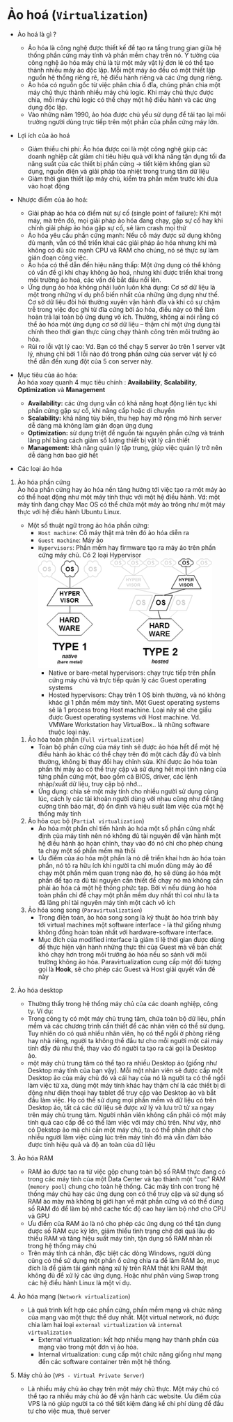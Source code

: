 # Ảo hoá (`Virtualization`)

* Ảo hoá là gì ?
    * Ảo hóa là công nghệ được thiết kế để tạo ra tầng trung gian giữa hệ thống phần cứng máy tính và phần mềm chạy trên nó. Ý tưởng của công nghệ ảo hóa máy chủ là từ một máy vật lý đơn lẻ có thể tạo thành nhiều máy ảo độc lập. Mỗi một máy ảo đều có một thiết lập nguồn hệ thống riêng rẽ, hệ điều hành riêng và các ứng dụng riêng.
    * Ảo hóa có nguồn gốc từ việc phân chia ổ đĩa, chúng phân chia một máy chủ thực thành nhiều máy chủ logic. Khi máy chủ thực được chia, mỗi máy chủ logic có thể chạy một hệ điều hành và các ứng dụng độc lập. 
    * Vào những năm 1990, ảo hóa được chủ yếu sử dụng để tái tạo lại môi trường người dùng trực tiếp trên một phần của phần cứng máy lớn. 

* Lợi ích của ảo hoá
    * Giảm thiểu chi phí: Ảo hóa được coi là một công nghệ giúp các doanh nghiệp cắt giảm chi tiêu hiệu quả với khả năng tận dụng tối đa năng suất của các thiết bị phần cứng -> tiết kiệm không gian sử dụng, nguồn điện và giải pháp tỏa nhiệt trong trung tâm dữ liệu
    * Giảm thời gian thiết lập máy chủ, kiểm tra phần mềm trước khi đưa vào hoạt động
* Nhược điểm của ảo hoá:
    * Giải pháp ảo hóa có điểm nút sự cố (single point of failure): Khi một máy, mà trên đó, mọi giải pháp ảo hóa đang chạy, gặp sự cố hay khi chính giải pháp ảo hóa gặp sự cố, sẽ làm crash mọi thứ
    * Ảo hóa yêu cầu phần cứng mạnh: Nếu cỗ máy được sử dụng không đủ mạnh, vẫn có thể triển khai các giải pháp ảo hóa nhưng khi mà không có đủ sức mạnh CPU và RAM cho chúng, nó sẽ thực sự làm gián đoạn công việc.
    * Ảo hóa có thể dẫn đến hiệu năng thấp: Một ứng dụng có thể không có vấn đề gì khi chạy không ảo hoá, nhưng khi được triển khai trong môi trường ảo hoá, các vấn đề bắt đầu nổi lên.
    * Ứng dụng ảo hóa không phải luôn luôn khả dụng:  Cơ sở dữ liệu là một trong những ví dụ phổ biến nhất của những ứng dụng như thế. Cơ sở dữ liệu đòi hỏi thường xuyên vận hành đĩa và khi có sự chậm trễ trong việc đọc ghi từ đĩa cứng bởi ảo hóa, điều này có thể làm hoàn trả lại toàn bộ ứng dụng vô ích. Thường, không ai nói rằng có thể ảo hóa một ứng dụng cơ sở dữ liệu – thậm chí một ứng dụng tài chính theo thời gian thực cũng chạy thành công trên môi trường ảo hóa.
    * Rủi ro lỗi vật lý cao: Vd. Bạn có thể chạy 5 server ảo trên 1 server vật lý, nhưng chỉ bởi 1 lỗi nào đó trong phần cứng của server vật lý có thể dẫn đến xung đột của 5 con server này. 
* Mục tiêu của ảo hóa:  
    Ảo hóa xoay quanh 4 mục tiêu chính : **Availability**, **Scalability**, **Optimization** và **Management**  
    * **Availability:** các ứng dụng vẫn có khả năng hoạt động liên tục khi phần cứng gặp sự cố, khi nâng cấp hoặc di chuyển
    * **Scalability:**  khả năng tùy biến, thu hẹp hay mở rộng mô hình server dễ dàng mà không làm gián đoạn ứng dụng
    * **Optimization:** sử dụng triệt để nguồn tài nguyên phần cứng và tránh lãng phí bằng  cách giảm số lượng thiết bị vật lý cần thiết
    * **Management:** khả năng quản lý tập trung, giúp việc quản lý trở nên dễ dàng hơn bao giờ hết

* Các loại ảo hóa
1. Ảo hóa phần cứng  
    Ảo hóa phần cứng hay ảo hóa nền tảng hướng tới việc tạo ra một máy ảo có thể hoạt động như một máy tính thực với một hệ điều hành. Vd: một máy tính đang chạy Mac OS có thể chứa một máy ảo trông như một máy thực với hệ điều hành Ubuntu Linux.
    * Một số thuật ngữ trong ảo hóa phần cứng:
        * `Host machine`: Cỗ máy thật mà trên đó ảo hóa diễn ra
        * `Guest machine`: Máy ảo
        * `Hypervisors`: Phần mềm hay firmware tạo ra máy ảo trên phần cứng máy chủ. Có 2 loại Hypervisor    
            ![Hypervisors](./images/img_1.png)
            * Native or bare-metal hypervisors: chạy trực tiếp trên phần cứng máy chủ và trực tiếp quản lý các Guest operating systems
            * Hosted hypervisors: Chạy trên 1 OS bình thường, và nó không khác gì 1 phần mềm máy tính. Một Guest operating systems sẽ là 1 process trong Host machine. Loại này sẽ che giấu được Guest operating systems với Host machine. Vd. VMWare Workstation hay VirtualBox.. là những software thuộc loại này.
    1. Ảo hóa toàn phần (`Full virtualization`)
        * Toàn bộ phần cứng của máy tính sẽ được ảo hóa hết để một hệ điều hành ảo khác có thể chạy trên đó một cách đầy đủ và bình thường, không bị thay đổi hay chỉnh sửa. Khi được ảo hóa toàn phần thì máy ảo có thể truy cập và sử dụng hết mọi tính năng của từng phần cứng một, bao gồm cả BIOS, driver, các lệnh nhập/xuất dữ liệu, truy cập bộ nhớ...
        * Ứng dụng: chia sẻ một máy tính cho nhiều người sử dụng cùng lúc, cách ly các tài khoản người dùng với nhau cũng như để tăng cường tính bảo mật, độ ổn định và hiệu suất làm việc của một hệ thống máy tính
    1. Ảo hỏa cục bộ (`Partial virtualization`)
        * Ảo hóa một phần chỉ tiến hành ảo hóa một số phần cứng nhất định của máy tính nên nó không đủ tài nguyên để vận hành một hệ điều hành ảo hoàn chỉnh, thay vào đó nó chỉ cho phép chúng ta chạy một số phần mềm mà thôi 
        * Ưu điểm của áo hóa một phần là nó dễ triển khai hơn ảo hóa toàn phần, nó tỏ ra hữu ích khi người ta chỉ muốn dùng máy ảo để chạy một phần mềm quan trọng nào đó, họ sẽ dùng ảo hóa một phần để tạo ra đủ tài nguyên cần thiết để chạy nó mà không cần phải ảo hóa cả một hệ thống phức tạp. Bởi vì nếu dùng ảo hóa toàn phần chỉ để chạy một phần mềm duy nhất thì coi như là ta đã lãng phí tài nguyên máy tính một cách vô ích
    1. Ảo hóa song song (`Paravirtualization`)  
        * Trong điện toán, ảo hóa song song là kỹ thuật ảo hóa trình bày tới virtual machines một software interface - là thứ giống nhưng không đồng hoàn toàn nhất với hardware-software interface.
        * Mục đích của modified interface là giảm tỉ lệ thời gian được dùng để thực hiện vận hành những thực thi của Guest mà về bản chất khó chạy hơn trong môi trường ảo hóa nếu so sánh với môi trường không ảo hóa. Paravirtualization cung cấp một đối tượng gọi là **Hook**, sẽ cho phép các Guest và Host giải quyết vấn đề này

1. Ảo hóa desktop  
    * Thường thấy trong hệ thống máy chủ của các doanh nghiệp, công ty.
    Ví dụ:   
    * Trong công ty có một máy chủ trung tâm, chứa toàn bộ dữ liệu, phần mềm và các chương trình cần thiết để các nhân viên có thể sử dụng. Tuy nhiên do có quá nhiều nhân viên, họ có thể ngồi ở phòng riêng hay nhà riêng, người ta không thể đầu tư cho mỗi người một cái máy tính đầy đủ như thế, thay vào đó người ta tạo ra cái gọi là Desktop ảo.
    * một máy chủ trung tâm có thể tạo ra nhiều Desktop ảo (giống như Desktop máy tính của bạn vậy). Mỗi một nhân viên sẽ được cấp một Desktop ảo của máy chủ đó và cái hay của nó là người ta có thể ngồi làm việc từ xa, dùng một máy tính khác hay thậm chí là các thiết bị di động như điện thoại hay tablet để truy cập vào Desktop ảo và bắt đầu làm việc. Họ có thể sử dụng mọi phần mềm và dữ liệu có trên Desktop ảo, tất cả các dữ liệu sẽ được xử lý và lưu trữ từ xa ngay trên máy chủ trung tâm. Người nhân viên không cần phải có một máy tính quá cao cấp để có thể làm việc với máy chủ trên. Như vậy, nhờ có Dekstop ảo mà chỉ cần một máy chủ, ta có thể phân phát cho nhiều người làm việc cùng lúc trên máy tính đó mà vẫn đảm bảo được tính hiệu quả và độ an toàn của dữ liệu

1. Ảo hóa RAM    
    * RAM ảo được tạo ra từ việc gộp chung toàn bộ số RAM thực đang có trong các máy tính của một Data Center và tạo thành một "cục" RAM (`memory pool`) chung cho toàn hệ thống. Các máy tính con trong hệ thống máy chủ hay các ứng dụng con có thể truy cập và sử dụng số RAM ảo mày mà không bị giới hạn về mặt phần cứng và có thể dùng số RAM đó để làm bộ nhớ cache tốc độ cao hay làm bộ nhớ cho CPU và GPU
    * Ưu điểm của RAM ảo là nó cho phép các ứng dụng có thể tận dụng được số RAM cực kỳ lớn, giảm thiểu tình trạng chờ đợi quá lâu do thiếu RAM và tăng hiệu suất máy tính, tận dụng số RAM nhàn rỗi trong hệ thống máy chủ
    * Trên máy tính cá nhân, đặc biệt các dòng Windows, người dùng cũng có thể sử dụng một phần ổ cứng chia ra để làm RAM ảo, mục đích là để giảm tải gánh nặng xử lý trên RAM thật khi RAM thật không đủ để xử lý các ứng dụng. Hoặc như phân vùng Swap trong các hệ điều hành Linux là một ví dụ.

1. Ảo hóa mạng (`Network virtualization`)  
    * Là quá trình kết hợp các phần cứng, phần mềm mạng và chức năng của mạng vào một thực thể duy nhất. Một virtual network, nó được chia làm hai loại `external virtualization` và `internal virtualization`
        * External virtualization: kết hợp nhiều mạng hay thành phần của mạng vào trong một đơn vị ảo hóa.
        * Internal virtualization: cung cấp một chức năng giống như mạng đến các software container trên một hệ thống.
1. Máy chủ ảo (`VPS - Virtual Private Server`) 
    * Là nhiều máy chủ ảo chạy trên một máy chủ thực. Một máy chủ có thể tạo ra nhiều máy chủ ảo để vận hành các website. Ưu điểm của VPS là nó giúp người ta có thể tiết kiệm đáng kể chi phí dùng để đầu tư cho việc mua, thuê server


